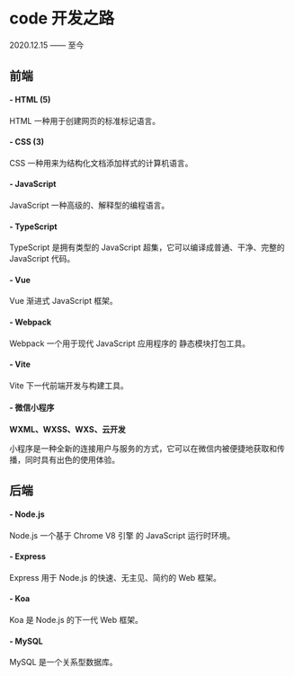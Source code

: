 # code 开发之路

2020.12.15 —— 至今

## 前端

#### - HTML (5)

HTML 一种用于创建网页的标准标记语言。

#### - CSS (3)

CSS 一种用来为结构化文档添加样式的计算机语言。

#### - JavaScript

JavaScript 一种高级的、解释型的编程语言。

#### - TypeScript

TypeScript 是拥有类型的 JavaScript 超集，它可以编译成普通、干净、完整的 JavaScript 代码。

#### - Vue

Vue 渐进式 JavaScript 框架。

#### - Webpack

Webpack 一个用于现代 JavaScript 应用程序的 静态模块打包工具。

#### - Vite

Vite 下一代前端开发与构建工具。

#### - 微信小程序

**WXML、WXSS、WXS、云开发**

小程序是一种全新的连接用户与服务的方式，它可以在微信内被便捷地获取和传播，同时具有出色的使用体验。



## 后端

#### - Node.js

Node.js 一个基于 Chrome V8 引擎 的 JavaScript 运行时环境。

#### - Express

Express 用于 Node.js 的快速、无主见、简约的 Web 框架。

#### - Koa

Koa 是 Node.js 的下一代 Web 框架。


#### - MySQL

MySQL 是一个关系型数据库。
